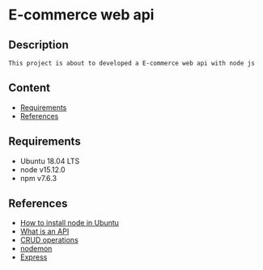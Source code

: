 # E-commerce web api
## Description
    This project is about to developed a E-commerce web api with node js
## Content
- [Requirements](#Requirements)
- [References](#References)
## Requirements
- Ubuntu 18.04 LTS
- node v15.12.0
- npm v7.6.3
## References
- [How to install node in Ubuntu](https://github.com/nodesource/distributions/blob/master/README.md#installation-instructions)
- [What is an API](https://www.freecodecamp.org/news/what-is-an-api-and-how-to-test-it/)
- [CRUD operations](https://www.codecademy.com/articles/what-is-crud)
- [nodemon](https://www.npmjs.com/package/nodemon)
- [Express](https://expressjs.com)
